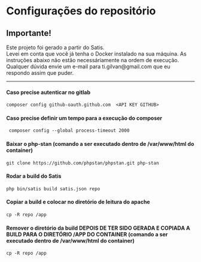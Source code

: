 # Configurações do repositório

## Importante!

<p>
  Este projeto foi gerado a partir do Satis.</br>
  Levei em conta que você já tenha o Docker instalado na sua máquina.
  As instruções abaixo não estão necessáriamente na ordem de execução.
  Qualquer dúvida envie um e-mail para ti.gilvan@gmail.com que eu respondo assim que puder.
</p>
<hr>

#### Caso precise autenticar no gitlab

```
composer config github-oauth.github.com  <API KEY GITHUB>
```

#### Caso precise definir um tempo para a execução do composer
```
 composer config --global process-timeout 2000
```
#### Baixar o php-stan (comando a ser executado dentro de /var/www/html do container)
```
git clone https://github.com/phpstan/phpstan.git php-stan
```

#### Rodar a build do Satis
```
php bin/satis build satis.json repo
```

#### Copiar a build e colocar no diretório de leitura do apache 
```
cp -R repo /app
```

#### Remover o diretório da build DEPOIS DE TER SIDO GERADA E COPIADA A BUILD PARA O DIRETÓRIO /APP DO CONTAINER (comando a ser executado dentro de /var/www/html do container)
```
cp -R repo /app
```

        
        